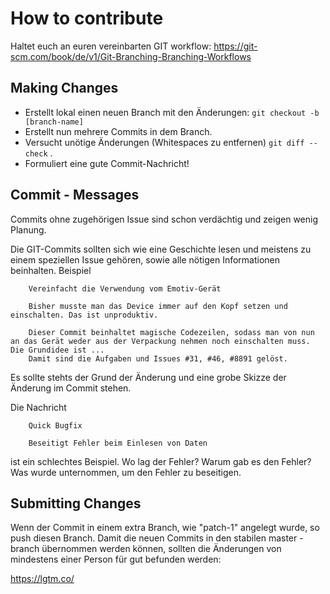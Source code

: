 # How to contribute

Haltet euch an euren vereinbarten GIT workflow:
https://git-scm.com/book/de/v1/Git-Branching-Branching-Workflows

## Making Changes

* Erstellt lokal einen neuen Branch mit den Änderungen:
  `git checkout -b [branch-name]`
* Erstellt nun mehrere Commits in dem Branch.
* Versucht unötige Änderungen (Whitespaces zu entfernen) `git diff --check` .
* Formuliert eine gute Commit-Nachricht!


## Commit - Messages

Commits ohne zugehörigen Issue sind schon verdächtig und zeigen wenig Planung.

Die GIT-Commits sollten sich wie eine Geschichte lesen und meistens zu einem speziellen Issue gehören, sowie alle nötigen Informationen beinhalten. Beispiel

````
    Vereinfacht die Verwendung vom Emotiv-Gerät

    Bisher musste man das Device immer auf den Kopf setzen und einschalten. Das ist unproduktiv.

    Dieser Commit beinhaltet magische Codezeilen, sodass man von nun an das Gerät weder aus der Verpackung nehmen noch einschalten muss. Die Grundidee ist ...
    Damit sind die Aufgaben und Issues #31, #46, #8891 gelöst.
````

Es sollte stehts der Grund der Änderung und eine grobe Skizze der Änderung im Commit stehen.

Die Nachricht

````
    Quick Bugfix

    Beseitigt Fehler beim Einlesen von Daten
````

ist ein schlechtes Beispiel. Wo lag der Fehler? Warum gab es den Fehler? Was wurde unternommen, um den Fehler zu beseitigen.


## Submitting Changes

Wenn der Commit in einem extra Branch, wie "patch-1" angelegt wurde, so push diesen Branch. Damit die neuen Commits in den stabilen master - branch übernommen werden können, sollten die Änderungen von mindestens einer Person für gut befunden werden:

https://lgtm.co/

